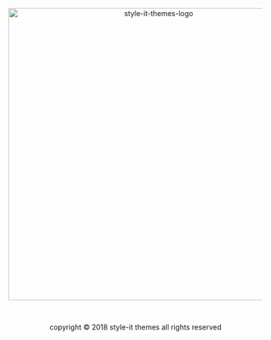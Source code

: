 <p align="center">
  <img alt="style-it-themes-logo" src="https://cdn.jsdelivr.net/gh/style-it-themes/style-it-themes-logos@864bb0c047a612c2c07089901e33d33199c81ef9/style-it-themes-logo-full.svg" width="580">
</p>
<br>
<p align="center"> copyright © 2018 style-it themes all rights reserved</p>
